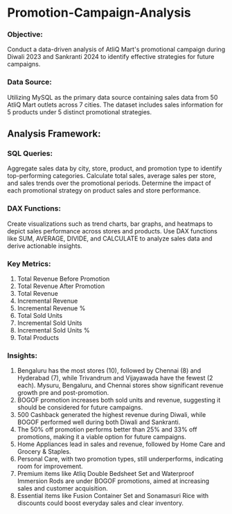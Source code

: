 # Promotion-Campaign-Analysis

### Objective: 
Conduct a data-driven analysis of AtliQ Mart's promotional campaign during Diwali 2023 and Sankranti 2024 to identify effective strategies for future campaigns.

### Data Source: 
Utilizing MySQL as the primary data source containing sales data from 50 AtliQ Mart outlets across 7 cities. The dataset includes sales information for 5 products under 5 distinct promotional strategies.

## Analysis Framework:

### SQL Queries:
Aggregate sales data by city, store, product, and promotion type to identify top-performing categories.
Calculate total sales, average sales per store, and sales trends over the promotional periods.
Determine the impact of each promotional strategy on product sales and store performance.

### DAX Functions:
Create visualizations such as trend charts, bar graphs, and heatmaps to depict sales performance across stores and products.
Use DAX functions like SUM, AVERAGE, DIVIDE, and CALCULATE to analyze sales data and derive actionable insights.

### Key Metrics:
1. Total Revenue Before Promotion
2. Total Revenue After Promotion
3. Total Revenue
4. Incremental Revenue
5. Incremental Revenue %
6. Total Sold Units
7. Incremental Sold Units
8. Incremental Sold Units %
9. Total Products

### Insights:
1. Bengaluru has the most stores (10), followed by Chennai (8) and Hyderabad (7), while Trivandrum and Vijayawada have the fewest (2 each).
Mysuru, Bengaluru, and Chennai stores show significant revenue growth pre and post-promotion.
2. BOGOF promotion increases both sold units and revenue, suggesting it should be considered for future campaigns.
3. 500 Cashback generated the highest revenue during Diwali, while BOGOF performed well during both Diwali and Sankranti.
4. The 50% off promotion performs better than 25% and 33% off promotions, making it a viable option for future campaigns.
5. Home Appliances lead in sales and revenue, followed by Home Care and Grocery & Staples.
6. Personal Care, with two promotion types, still underperforms, indicating room for improvement.
7. Premium items like Atliq Double Bedsheet Set and Waterproof Immersion Rods are under BOGOF promotions, aimed at increasing sales and customer acquisition.
8. Essential items like Fusion Container Set and Sonamasuri Rice with discounts could boost everyday sales and clear inventory.


